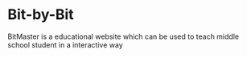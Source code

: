 # Bit-by-Bit
BitMaster is a educational website which can be used to teach middle school student in a interactive way
